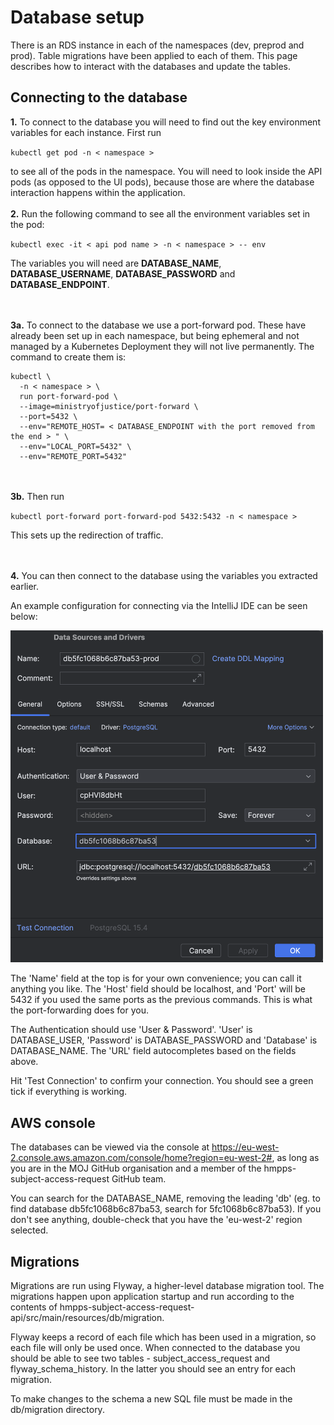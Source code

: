# Database setup

There is an RDS instance in each of the namespaces (dev, preprod and prod). Table migrations have been applied to each of them. This page describes how to interact with the databases and update the tables.

## Connecting to the database
**1.** To connect to the database you will need to find out the key environment variables for each instance. First run

`kubectl get pod -n < namespace >`

to see all of the pods in the namespace. You will need to look inside the API pods (as opposed to the UI pods), because those are where the database interaction happens within the application. 
<br/><br/>
**2.** Run the following command to see all the environment variables set in the pod:

`kubectl exec -it < api pod name > -n < namespace > -- env`

The variables you will need are **DATABASE_NAME**, **DATABASE_USERNAME**, **DATABASE_PASSWORD** and **DATABASE_ENDPOINT**.

<br/><br/>
**3a.** To connect to the database we use a port-forward pod. These have already been set up in each namespace, but being ephemeral and not managed by a Kubernetes Deployment they will not live permanently. The command to create them is:
```Shell
kubectl \
  -n < namespace > \
  run port-forward-pod \
  --image=ministryofjustice/port-forward \
  --port=5432 \
  --env="REMOTE_HOST= < DATABASE_ENDPOINT with the port removed from the end > " \
  --env="LOCAL_PORT=5432" \
  --env="REMOTE_PORT=5432"
  ```

<br/><br/>
**3b.** Then run

`kubectl port-forward port-forward-pod 5432:5432 -n < namespace >`

This sets up the redirection of traffic.

<br/><br/>
**4.** You can then connect to the database using the variables you extracted earlier.

An example configuration for connecting via the IntelliJ IDE can be seen below:

<img src="intellijdbconnect.png" alt="intellijdbconnect" width="500"/>

The 'Name' field at the top is for your own convenience; you can call it anything you like.
The 'Host' field should be localhost, and 'Port' will be 5432 if you used the same ports as the previous commands. This is what the port-forwarding does for you.

The Authentication should use 'User & Password'. 'User' is DATABASE_USER, 'Password' is DATABASE_PASSWORD and 'Database' is DATABASE_NAME. The 'URL' field autocompletes based on the fields above.

Hit 'Test Connection' to confirm your connection. You should see a green tick if everything is working.

## AWS console
The databases can be viewed via the console at https://eu-west-2.console.aws.amazon.com/console/home?region=eu-west-2#, as long as you are in the MOJ GitHub organisation and a member of the hmpps-subject-access-request GitHub team. 

You can search for the DATABASE_NAME, removing the leading 'db' (eg. to find database db5fc1068b6c87ba53, search for 5fc1068b6c87ba53). If you don't see anything, double-check that you have the 'eu-west-2' region selected.


## Migrations
Migrations are run using Flyway, a higher-level database migration tool. The migrations happen upon application startup and run according to the contents of hmpps-subject-access-request-api/src/main/resources/db/migration. 

Flyway keeps a record of each file which has been used in a migration, so each file will only be used once. When connected to the database you should be able to see two tables - subject_access_request and flyway_schema_history. In the latter you should see an entry for each migration. 

To make changes to the schema a new SQL file must be made in the db/migration directory. 